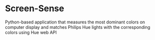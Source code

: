 # Screen-Sense
Python-based application that measures the most dominant colors on computer display and matches Philips Hue lights with the corresponding colors using Hue web API
